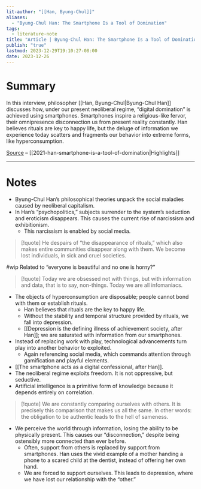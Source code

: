 ```yaml
---
lit-author: "[[Han, Byung-Chul]]"
aliases:
  - "Byung-Chul Han: The Smartphone Is a Tool of Domination"
tags:
  - literature-note
title: "Article | Byung-Chul Han: The Smartphone Is a Tool of Domination"
publish: "true"
lastmod: 2023-12-29T19:10:27-08:00
date: 2023-12-26
---
```

# Summary

In this interview, philosopher [[Han, Byung-Chul|Byung-Chul Han]] discusses how, under our present neoliberal regime, “digital domination” is achieved using smartphones. Smartphones inspire a religious-like fervor, their omnipresence disconnection us from present reality constantly. Han believes rituals are key to happy life, but the deluge of information we experience today scatters and fragments our behavior into extreme forms, like hyperconsumption. 

[Source](https://english.elpais.com/usa/2021-10-15/byung-chul-han-the-smartphone-is-a-tool-of-domination-it-acts-like-a-rosary.html) – [[2021-han-smartphone-is-a-tool-of-domination|Highlights]]

---
# Notes

- Byung-Chul Han’s philosophical theories unpack the social maladies caused by neoliberal capitalism.
- In Han’s “psychopolitics,” subjects surrender to the system’s seduction and eroticism disappears. This causes the current rise of narcissism and exhibitionism.
	- This narcissism is enabled by social media.

>[!quote]
>He despairs of “the disappearance of rituals,” which also makes entire communities disappear along with them. We become lost individuals, in sick and cruel societies.

#wip Related to “everyone is beautiful and no one is horny?”

> [!quote]
> Today we are obsessed not with things, but with information and data, that is to say, non-things. Today we are all infomaniacs.

- The objects of hyperconsumption are disposable; people cannot bond with them or establish rituals.
	- Han believes that rituals are the key to happy life.
	- Without the stability and temporal structure provided by rituals, we fall into depression.
	- [[Depression is the defining illness of achievement society, after Han]]; we are saturated with information from our smartphones.
- Instead of replacing work with play, technological advancements turn play into another behavior to exploited.
	- Again referencing social media, which commands attention through gamification and playful elements.
- [[The smartphone acts as a digital confessional, after Han]].
- The neoliberal regime exploits freedom. It is not oppressive, but seductive.
- Artificial intelligence is a primitive form of knowledge because it depends entirely on correlation.

> [!quote]
> We are constantly comparing ourselves with others. It is precisely this comparison that makes us all the same. In other words: the obligation to be authentic leads to the hell of sameness.

- We perceive the world through information, losing the ability to be physically present. This causes our “disconnection,” despite being ostensibly more connected than ever before.
	- Often, support from others is replaced by support from smartphones. Han uses the vivid example of a mother handing a phone to a scared child at the dentist, instead of offering her own hand.
	- We are forced to support ourselves. This leads to depression, where we have lost our relationship with the “other.”